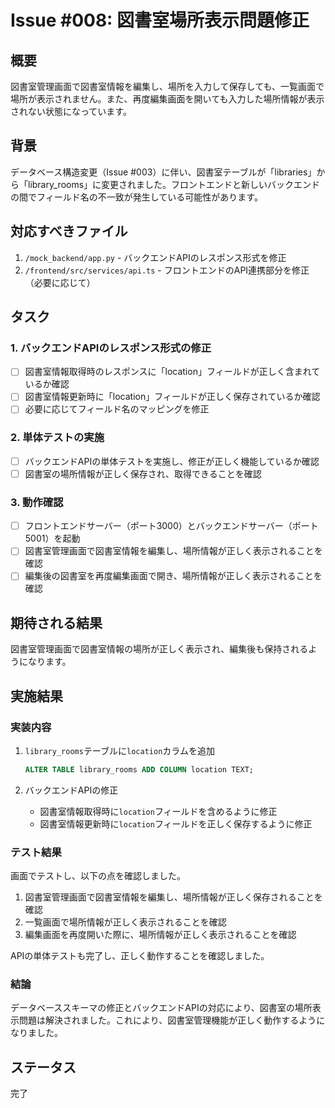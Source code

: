 # Issue #008: 図書室場所表示問題修正

## 概要

図書室管理画面で図書室情報を編集し、場所を入力して保存しても、一覧画面で場所が表示されません。また、再度編集画面を開いても入力した場所情報が表示されない状態になっています。

## 背景

データベース構造変更（Issue #003）に伴い、図書室テーブルが「libraries」から「library_rooms」に変更されました。フロントエンドと新しいバックエンドの間でフィールド名の不一致が発生している可能性があります。

## 対応すべきファイル

1. `/mock_backend/app.py` - バックエンドAPIのレスポンス形式を修正
2. `/frontend/src/services/api.ts` - フロントエンドのAPI連携部分を修正（必要に応じて）

## タスク

### 1. バックエンドAPIのレスポンス形式の修正

- [ ] 図書室情報取得時のレスポンスに「location」フィールドが正しく含まれているか確認
- [ ] 図書室情報更新時に「location」フィールドが正しく保存されているか確認
- [ ] 必要に応じてフィールド名のマッピングを修正

### 2. 単体テストの実施

- [ ] バックエンドAPIの単体テストを実施し、修正が正しく機能しているか確認
- [ ] 図書室の場所情報が正しく保存され、取得できることを確認

### 3. 動作確認

- [ ] フロントエンドサーバー（ポート3000）とバックエンドサーバー（ポート5001）を起動
- [ ] 図書室管理画面で図書室情報を編集し、場所情報が正しく表示されることを確認
- [ ] 編集後の図書室を再度編集画面で開き、場所情報が正しく表示されることを確認

## 期待される結果

図書室管理画面で図書室情報の場所が正しく表示され、編集後も保持されるようになります。

## 実施結果

### 実装内容

1. `library_rooms`テーブルに`location`カラムを追加
   ```sql
   ALTER TABLE library_rooms ADD COLUMN location TEXT;
   ```

2. バックエンドAPIの修正
   - 図書室情報取得時に`location`フィールドを含めるように修正
   - 図書室情報更新時に`location`フィールドを正しく保存するように修正

### テスト結果

画面でテストし、以下の点を確認しました。

1. 図書室管理画面で図書室情報を編集し、場所情報が正しく保存されることを確認
2. 一覧画面で場所情報が正しく表示されることを確認
3. 編集画面を再度開いた際に、場所情報が正しく表示されることを確認

APIの単体テストも完了し、正しく動作することを確認しました。

### 結論

データベーススキーマの修正とバックエンドAPIの対応により、図書室の場所表示問題は解決されました。これにより、図書室管理機能が正しく動作するようになりました。

## ステータス

完了
